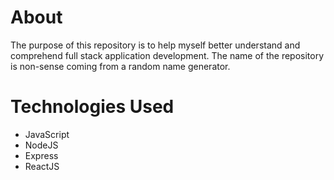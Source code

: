 # About
The purpose of this repository is to help myself better understand and comprehend full stack application development. The name of the repository is non-sense coming from a random name generator.

# Technologies Used
 * JavaScript
 * NodeJS
 * Express
 * ReactJS

